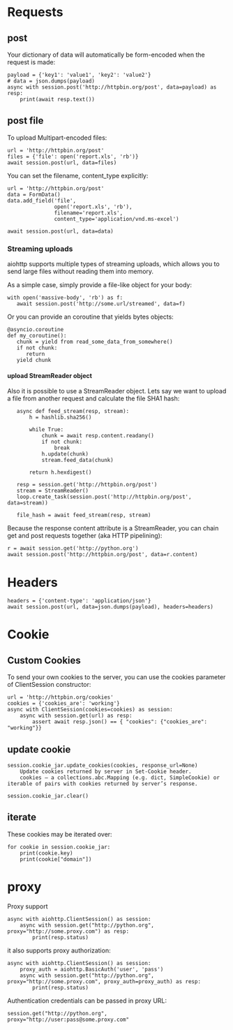 # Requests

## post
Your dictionary of data will automatically be form-encoded when the request is made:

    payload = {'key1': 'value1', 'key2': 'value2'}
    # data = json.dumps(payload)
    async with session.post('http://httpbin.org/post', data=payload) as resp:
        print(await resp.text())

## post file
To upload Multipart-encoded files:

    url = 'http://httpbin.org/post'
    files = {'file': open('report.xls', 'rb')}
    await session.post(url, data=files)

You can set the filename, content_type explicitly:

    url = 'http://httpbin.org/post'
    data = FormData()
    data.add_field('file',
                   open('report.xls', 'rb'),
                   filename='report.xls',
                   content_type='application/vnd.ms-excel')

    await session.post(url, data=data)

### Streaming uploads
aiohttp supports multiple types of streaming uploads, which allows you to send large files without reading them into memory.

As a simple case, simply provide a file-like object for your body:

    with open('massive-body', 'rb') as f:
       await session.post('http://some.url/streamed', data=f)

Or you can provide an coroutine that yields bytes objects:

    @asyncio.coroutine
    def my_coroutine():
       chunk = yield from read_some_data_from_somewhere()
       if not chunk:
          return
       yield chunk

#### upload StreamReader object
Also it is possible to use a StreamReader object.
Lets say we want to upload a file from another request and calculate the file SHA1 hash:

       async def feed_stream(resp, stream):
           h = hashlib.sha256()

           while True:
               chunk = await resp.content.readany()
               if not chunk:
                   break
               h.update(chunk)
               stream.feed_data(chunk)

           return h.hexdigest()

       resp = session.get('http://httpbin.org/post')
       stream = StreamReader()
       loop.create_task(session.post('http://httpbin.org/post', data=stream))

       file_hash = await feed_stream(resp, stream)

Because the response content attribute is a StreamReader, you can chain get and post requests together (aka HTTP pipelining):

    r = await session.get('http://python.org')
    await session.post('http://httpbin.org/post', data=r.content)

# Headers

    headers = {'content-type': 'application/json'}
    await session.post(url, data=json.dumps(payload), headers=headers)

# Cookie

## Custom Cookies
To send your own cookies to the server, you can use the cookies parameter of ClientSession constructor:

    url = 'http://httpbin.org/cookies'
    cookies = {'cookies_are': 'working'}
    async with ClientSession(cookies=cookies) as session:
        async with session.get(url) as resp:
            assert await resp.json() == { "cookies": {"cookies_are": "working"}}

## update cookie

    session.cookie_jar.update_cookies(cookies, response_url=None)
        Update cookies returned by server in Set-Cookie header.
        cookies – a collections.abc.Mapping (e.g. dict, SimpleCookie) or iterable of pairs with cookies returned by server’s response.

    session.cookie_jar.clear()

## iterate
These cookies may be iterated over:

    for cookie in session.cookie_jar:
        print(cookie.key)
        print(cookie["domain"])

# proxy
Proxy support

    async with aiohttp.ClientSession() as session:
        async with session.get("http://python.org", proxy="http://some.proxy.com") as resp:
            print(resp.status)

it also supports proxy authorization:

    async with aiohttp.ClientSession() as session:
        proxy_auth = aiohttp.BasicAuth('user', 'pass')
        async with session.get("http://python.org", proxy="http://some.proxy.com", proxy_auth=proxy_auth) as resp:
            print(resp.status)

Authentication credentials can be passed in proxy URL:

    session.get("http://python.org", proxy="http://user:pass@some.proxy.com"
